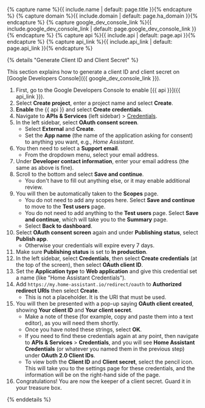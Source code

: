 {% capture name %}{{ include.name | default: page.title }}{% endcapture %}
{% capture domain %}{{ include.domain | default: page.ha_domain }}{% endcapture %}
{% capture google_dev_console_link %}{{ include.google_dev_console_link | default: page.google_dev_console_link }}{% endcapture %}
{% capture api %}{{ include.api | default: page.api }}{% endcapture %}
{% capture api_link %}{{ include.api_link | default: page.api_link }}{% endcapture %}

{% details "Generate Client ID and Client Secret" %}

This section explains how to generate a client ID and client secret on
[Google Developers Console]({{ google_dev_console_link }}).

1. First, go to the Google Developers Console to enable [{{ api }}]({{ api_link }}).
2. Select **Create project**, enter a project name and select **Create**.
3. **Enable** the {{ api }} and select **Create credentials**.
4. Navigate to **APIs & Services** (left sidebar) > [Credentials](https://console.cloud.google.com/apis/credentials).
5. In the left sidebar, select **OAuth consent screen**.
   - Select **External** and **Create**.
   - Set the **App name** (the name of the application asking for consent) to anything you want, e.g., *Home Assistant*.
6. You then need to select a **Support email**.
   - From the dropdown menu, select your email address.
7.  Under **Developer contact information**, enter your email address (the same as above is fine).
8.  Scroll to the bottom and select **Save and continue**.
    - You don't have to fill out anything else, or it may enable additional review.
9.  You will then be automatically taken to the **Scopes** page.
    - You do not need to add any scopes here. Select **Save and continue** to move to the **Test users** page.
    - You do not need to add anything to the **Test users** page. Select **Save and continue**, which will take you to the **Summary** page.
    - Select **Back to dashboard**.
10. Select **OAuth consent screen** again and under **Publishing status**, select **Publish app**.
    - Otherwise your credentials will expire every 7 days.
11. Make sure **Publishing status** is set to **In production**.
12. In the left sidebar, select **Credentials**, then select **Create credentials** (at the top of the screen), then select **OAuth client ID**.
13. Set the **Application type** to **Web application** and give this credential set a name (like "Home Assistant Credentials").
14. Add `https://my.home-assistant.io/redirect/oauth` to **Authorized redirect URIs** then select **Create**.
    - This is not a placeholder. It is the URI that must be used.
15. You will then be presented with a pop-up saying **OAuth client created**, showing **Your client ID** and **Your client secret**.
    - Make a note of these (for example, copy and paste them into a text editor), as you will need them shortly.
    - Once you have noted these strings, select **OK**.
    - If you need to find these credentials again at any point, then navigate to **APIs & Services** > **Credentials**, and you will see **Home Assistant Credentials** (or whatever you named them in the previous step) under **OAuth 2.0 Client IDs**.
    - To view both the **Client ID** and **Client secret**, select the pencil icon. This will take you to the settings page for these credentials, and the information will be on the right-hand side of the page.
16. Congratulations! You are now the keeper of a client secret. Guard it in your treasure box.

{% enddetails %}